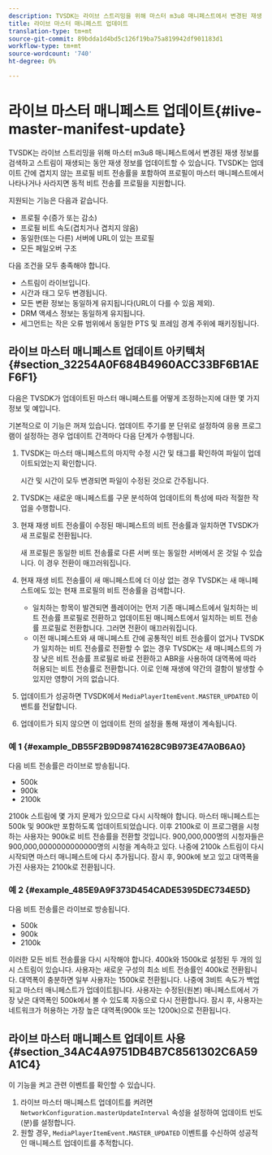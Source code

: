 ```yaml
---
description: TVSDK는 라이브 스트리밍을 위해 마스터 m3u8 매니페스트에서 변경된 재생 정보를 검색하고 스트림이 재생되는 동안 재생 정보를 업데이트할 수 있습니다. TVSDK는 업데이트 간에 겹치지 않는 프로필 비트 전송률을 포함하여 프로필이 마스터 매니페스트에서 나타나거나 사라지면 동적 비트 전송률 프로필을 지원합니다.
title: 라이브 마스터 매니페스트 업데이트
translation-type: tm+mt
source-git-commit: 89bdda1d4bd5c126f19ba75a819942df901183d1
workflow-type: tm+mt
source-wordcount: '740'
ht-degree: 0%

---
```



# 라이브 마스터 매니페스트 업데이트{#live-master-manifest-update}

TVSDK는 라이브 스트리밍을 위해 마스터 m3u8 매니페스트에서 변경된 재생 정보를 검색하고 스트림이 재생되는 동안 재생 정보를 업데이트할 수 있습니다. TVSDK는 업데이트 간에 겹치지 않는 프로필 비트 전송률을 포함하여 프로필이 마스터 매니페스트에서 나타나거나 사라지면 동적 비트 전송률 프로필을 지원합니다.

지원되는 기능은 다음과 같습니다.

* 프로필 수(증가 또는 감소)
* 프로필 비트 속도(겹치거나 겹치지 않음)
* 동일한(또는 다른) 서버에 URL이 있는 프로필
* 모든 페일오버 구조

다음 조건을 모두 충족해야 합니다.

* 스트림이 라이브입니다.
* 시간과 태그 모두 변경됩니다.
* 모든 변환 정보는 동일하게 유지됩니다(URL이 다를 수 있음 제외).
* DRM 액세스 정보는 동일하게 유지됩니다.
* 세그먼트는 작은 오류 범위에서 동일한 PTS 및 프레임 경계 주위에 패키징됩니다.

## 라이브 마스터 매니페스트 업데이트 아키텍처 {#section_32254A0F684B4960ACC33BF6B1AEF6F1}

다음은 TVSDK가 업데이트된 마스터 매니페스트를 어떻게 조정하는지에 대한 몇 가지 정보 및 예입니다.

기본적으로 이 기능은 꺼져 있습니다. 업데이트 주기를 분 단위로 설정하여 응용 프로그램이 설정하는 경우 업데이트 간격마다 다음 단계가 수행됩니다.

1. TVSDK는 마스터 매니페스트의 마지막 수정 시간 및 태그를 확인하여 파일이 업데이트되었는지 확인합니다.

   시간 및 시간이 모두 변경되면 파일이 수정된 것으로 간주됩니다.
1. TVSDK는 새로운 매니페스트를 구문 분석하여 업데이트의 특성에 따라 적절한 작업을 수행합니다.
1. 현재 재생 비트 전송률이 수정된 매니페스트의 비트 전송률과 일치하면 TVSDK가 새 프로필로 전환됩니다.

   새 프로필은 동일한 비트 전송률로 다른 서버 또는 동일한 서버에서 온 것일 수 있습니다. 이 경우 전환이 매끄러워집니다.
1. 현재 재생 비트 전송률이 새 매니페스트에 더 이상 없는 경우 TVSDK는 새 매니페스트에도 있는 현재 프로필의 비트 전송률을 검색합니다.

   * 일치하는 항목이 발견되면 플레이어는 먼저 기존 매니페스트에서 일치하는 비트 전송률 프로필로 전환하고 업데이트된 매니페스트에서 일치하는 비트 전송률 프로필로 전환합니다. 그러면 전환이 매끄러워집니다.
   * 이전 매니페스트와 새 매니페스트 간에 공통적인 비트 전송률이 없거나 TVSDK가 일치하는 비트 전송률로 전환할 수 없는 경우 TVSDK는 새 매니페스트의 가장 낮은 비트 전송률 프로필로 바로 전환하고 ABR을 사용하여 대역폭에 따라 허용되는 비트 전송률로 전환합니다. 이로 인해 재생에 약간의 결함이 발생할 수 있지만 영향이 거의 없습니다.

1. 업데이트가 성공하면 TVSDK에서 `MediaPlayerItemEvent.MASTER_UPDATED` 이벤트를 전달합니다.
1. 업데이트가 되지 않으면 이 업데이트 전의 설정을 통해 재생이 계속됩니다.

### 예 1 {#example_DB55F2B9D98741628C9B973E47A0B6A0}

다음 비트 전송률은 라이브로 방송됩니다.

* 500k
* 900k
* 2100k

2100k 스트림에 몇 가지 문제가 있으므로 다시 시작해야 합니다. 마스터 매니페스트는 500k 및 900k만 포함하도록 업데이트되었습니다. 이후 2100k로 이 프로그램을 시청하는 사용자는 900k로 비트 전송률을 전환할 것입니다. 900,000,000명의 시청자들은 900,000,0000000000000명의 시청을 계속하고 있다. 나중에 2100k 스트림이 다시 시작되면 마스터 매니페스트에 다시 추가됩니다. 잠시 후, 900k에 보고 있고 대역폭을 가진 사용자는 2100k로 전환됩니다.

### 예 2 {#example_485E9A9F373D454CADE5395DEC734E5D}

다음 비트 전송률은 라이브로 방송됩니다.

* 500k
* 900k
* 2100k

이러한 모든 비트 전송률을 다시 시작해야 합니다. 400k와 1500k로 설정된 두 개의 임시 스트림이 있습니다. 사용자는 새로운 구성의 최소 비트 전송률인 400k로 전환됩니다. 대역폭이 충분하면 일부 사용자는 1500k로 전환됩니다. 나중에 3비트 속도가 백업되고 마스터 매니페스트가 업데이트됩니다. 사용자는 수정된(원본) 매니페스트에서 가장 낮은 대역폭인 500k에서 볼 수 있도록 자동으로 다시 전환합니다. 잠시 후, 사용자는 네트워크가 허용하는 가장 높은 대역폭(900k 또는 1200k)으로 전환됩니다.

## 라이브 마스터 매니페스트 업데이트 사용 {#section_34AC4A9751DB4B7C8561302C6A59A1C4}

이 기능을 켜고 관련 이벤트를 확인할 수 있습니다.

1. 라이브 마스터 매니페스트 업데이트를 켜려면 `NetworkConfiguration.masterUpdateInterval` 속성을 설정하여 업데이트 빈도(분)를 설정합니다.
1. 원할 경우, `MediaPlayerItemEvent.MASTER_UPDATED` 이벤트를 수신하여 성공적인 매니페스트 업데이트를 추적합니다.

